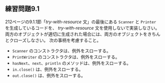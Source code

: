 ## 練習問題9.1

212ページの9.1.1節「*try-with-resource* 文」の最後にある `Scanner` と `Printer` を生成しているコードを、
*try-with-resource* 文を使用しないで実装しなさい。
両方のオブジェクトが適切に生成された場合には、両方のオブジェクトをきちんとクローズしなさい。
次の事柄を考慮すること。

* `Scanner` のコンストラクタは、例外をスローする。
* `PrintWriter` のコンストラクタは、例外をスローする。
* `hasNext`、`next`、`println` のメソッドは、例外をスローする。
* `in.close()` は、例外をスローする。
* `out.close()` は、例外をスローする。
